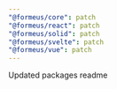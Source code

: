 ```yaml
---
"@formeus/core": patch
"@formeus/react": patch
"@formeus/solid": patch
"@formeus/svelte": patch
"@formeus/vue": patch
---
```


Updated packages readme
